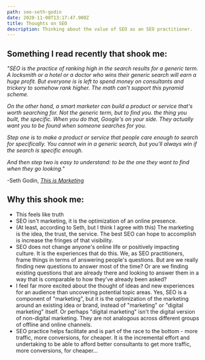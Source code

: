 ```yaml
---
path: seo-seth-godin
date: 2020-11-08T13:17:47.900Z
title: Thoughts on SEO
description: Thinking about the value of SEO as an SEO practitioner.
---
```

## **Something I read recently that shook me:**

*"SEO is the practice of ranking high in the search results for a generic term. A locksmith or a hotel or a doctor who wins their generic search will earn a huge profit. But everyone is is left to spend money on consultants and trickery to somehow rank higher. The math can't support this pyramid scheme.*

*On the other hand, a smart marketer can build a product or service that's worth searching for. Not the generic term, but to find you. the thing you built, the specific. When you do that, Google's on your side. They actually want you to be found when someone searches for you.*

*Step one is to make a product or service that people care enough to search for specifically. You cannot win in a generic search, but you'll always win if the search is specific enough.*

*And then step two is easy to understand: to be the one they want to find when they go looking."*

\-Seth Godin, *[This is Marketing](https://seths.blog/tim/)*



## **Why this shook me:**

* This feels like truth
* SEO isn't marketing, it is the optimization of an online presence.
* (At least, according to Seth, but I think I agree with this) The marketing is the idea, the trust, the service. The best SEO can hope to accomplish is increase the fringes of that visibility.
* SEO does not change anyone's online life or positively impacting culture. It is the experiences that do this. We, as SEO practitioners, frame things in terms of answering people's questions. But are we really finding new questions to answer most of the time? Or are we finding existing questions that are already there and looking to answer them in a way that is comparable to how they've already been asked?
* I feel far more excited about the thought of ideas and new experiences for an audience than uncovering potential topic areas. Yes, SEO is a component of "marketing", but it is the optimization of the marketing around an existing idea or brand, instead of "marketing" or "digital marketing" itself. Or perhaps "digital marketing" isn't the digital version of non-digital marketing. They are not analogous across different groups of offline and online channels.
* SEO practice helps facilitate and is part of the race to the bottom - more traffic, more conversions, for cheaper. It is the incremental effort and undertaking to be able to afford better consultants to get more traffic, more conversions, for cheaper...